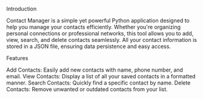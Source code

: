 Introduction

Contact Manager is a simple yet powerful Python application designed to help you manage your contacts efficiently. Whether you're organizing personal connections or professional networks, this tool allows you to add, view, search, and delete contacts seamlessly. All your contact information is stored in a JSON file, ensuring data persistence and easy access.

Features

Add Contacts: Easily add new contacts with name, phone number, and email.
View Contacts: Display a list of all your saved contacts in a formatted manner.
Search Contacts: Quickly find a specific contact by name.
Delete Contacts: Remove unwanted or outdated contacts from your list.
